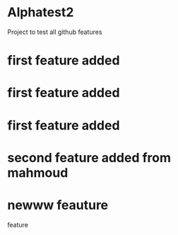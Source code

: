 # Alphatest2
Project to test all github features 
# first feature added

# first feature added

# first feature added

# second feature added from mahmoud

# newww feauture
feature